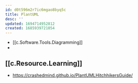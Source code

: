 ```yaml
---
id: d0t596m2r7ic6mgao8byq5c
title: PlantUML
desc: ''
updated: 1694714952812
created: 1685939721054
---
```


- [[c.Software.Tools.Diagramming]]
- 
## [[c.Resource.Learning]]

- https://crashedmind.github.io/PlantUMLHitchhikersGuide/